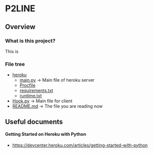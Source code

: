 # P2LINE
## Overview
### What is this project?
This is 

### File tree
- [heroku](heroku/)
    - [main.py](heroku/main.py) -> Main file of heroku server
    - [Procfile](heroku/Procfile)
    - [requirements.txt](heroku/requirements.txt)
    - [runtime.txt](heroku/runtime.txt)
- [Hook.py](Hook.py) -> Main file for client
- [README.md](README.md) -> The file you are reading now

## Useful documents
#### Getting Started on Heroku with Python
* https://devcenter.heroku.com/articles/getting-started-with-python
